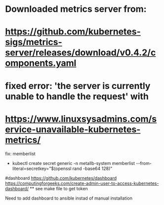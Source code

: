 # Downloaded metrics server from:
# https://github.com/kubernetes-sigs/metrics-server/releases/download/v0.4.2/components.yaml
# fixed error: 'the server is currently unable to handle the request' with
# https://www.linuxsysadmins.com/service-unavailable-kubernetes-metrics/

fix: memberlist
- kubectl create secret generic -n metallb-system memberlist --from-literal=secretkey="$(openssl rand -base64 128)"

#dashboard
https://github.com/kubernetes/dashboard
https://computingforgeeks.com/create-admin-user-to-access-kubernetes-dashboard/
 ** see make file to get token

 Need to add dashboard to ansible instad of manual installation

 

